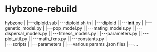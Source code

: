 # Hybzone-rebuild


hybzone
|
|---diploid.sub
|---diploid.sh \n
|
|---diploid
|   |---__init__.py
|   |---genetic_model.py
|   |---pop_model.py
|   |---mating_models.py
|   |---dispersal_models.py
|   |---fitness_models.py
|   |---parameters.py
|   |---plot_util.py
|   |---math_fxns.py
|   |---constants.py
|   
|---scripts
|
|---parameters
|   |---various params .json files
    |---...
